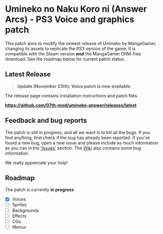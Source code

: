 # Umineko no Naku Koro ni (Answer Arcs) - PS3 Voice and graphics patch

This patch aims to modify the newest release of Umineko by MangaGamer, changing its assets to replicate the PS3 version of the game.
It is compatible with the Steam version ***and*** the MangaGamer DRM-free download. See the roadmap below for current patch status.

## Latest Release
> **Update (November 23th): Voice patch is now available.**

The release page contains installation instructions and patch files.

**https://github.com/07th-mod/umineko-answer/releases/latest**

## Feedback and bug reports

The patch is still in progress, and all we want is to kill all the bugs. If you find anything, first check if the bug has already been reported. If you've found a new bug, open a new issue and please include as much information as you can in the ['Issues'](https://github.com/07th-mod/umineko-answer/issues) section. The [Wiki](https://github.com/07th-mod/umineko-answer/wiki) also contains some bug information.

We really appreciate your help!


## Roadmap

The patch is currently **in progress**

- [x] Voices
- [ ] Sprites
- [ ] Backgrounds
- [ ] Effects
- [ ] CGs
- [ ] Menus

